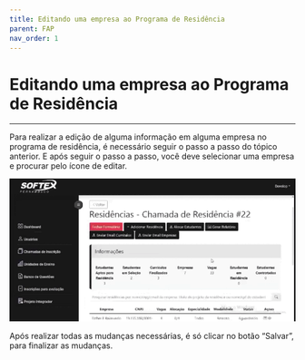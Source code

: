 ```yaml
---
title: Editando uma empresa ao Programa de Residência
parent: FAP
nav_order: 1
---
```


# Editando uma empresa ao Programa de Residência
---

Para realizar a edição de alguma informação em alguma empresa no programa de residência, é necessário seguir o passo a passo do tópico anterior. E após seguir o passo a passo, você deve selecionar uma empresa e procurar pelo ícone de editar. 

![Alterando Senha do Admin](/assets/gifs/editandoempresaresidencia1.gif)

Após realizar todas as mudanças necessárias, é só clicar no botão “Salvar”, para finalizar as mudanças.